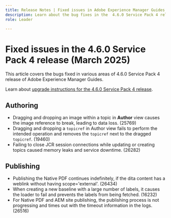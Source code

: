 ```yaml
---
title: Release Notes | Fixed issues in Adobe Experience Manager Guides 4.6.0 Service Pack 4 release
description: Learn about the bug fixes in the  4.6.0 Service Pack 4 release of Adobe Experience Manager Guides
role: Leader

---
```

# Fixed issues in the 4.6.0 Service Pack 4 release (March 2025)


This article covers the bugs fixed in various areas of 4.6.0 Service Pack 4 release of Adobe Experience Manager Guides.

Learn about [upgrade instructions for the 4.6.0 Service Pack 4 release](upgrade-instructions-4-6-0-sp4.md).

## Authoring

- Dragging and dropping an image within a topic in **Author** view causes the image reference to break, leading to data loss. (25769)
- Dragging and dropping a `topicref` in Author view fails to perform the intended operation and removes the `topicref` next to the dragged `topicref`. (19460)
- Failing to close JCR session connections while updating or creating topics caused memory leaks and service downtime. (26282)

## Publishing

- Publishing the Native PDF continues indefinitely, if the dita content has a weblink without having scope='external'. (26434)
- When creating a new baseline with a large number of labels, it causes the loader to fail and prevents the labels from being fetched. (16232)
- For Native PDF and AEM site publishing, the publishing process is not progressing and times out with the timeout information in the logs. (26516)
